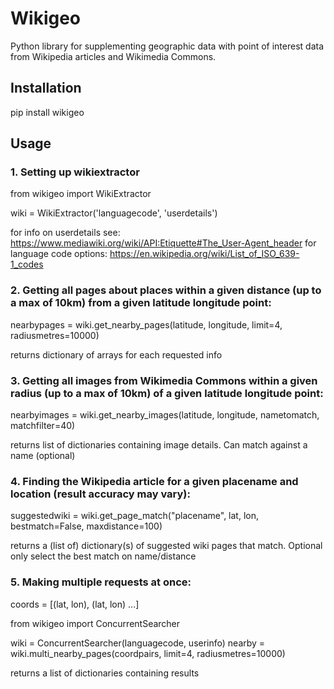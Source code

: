 # Wikigeo

Python library for supplementing geographic data with point of interest data from Wikipedia articles and Wikimedia Commons.

## Installation

pip install wikigeo

## Usage

### 1. Setting up wikiextractor

from wikigeo import WikiExtractor

wiki = WikiExtractor('languagecode', 'userdetails')

for info on userdetails see: https://www.mediawiki.org/wiki/API:Etiquette#The_User-Agent_header
for language code options: https://en.wikipedia.org/wiki/List_of_ISO_639-1_codes

### 2. Getting all pages about places within a given distance (up to a max of 10km) from a given latitude longitude point:

nearbypages = wiki.get_nearby_pages(latitude, longitude, limit=4, radiusmetres=10000)

returns dictionary of arrays for each requested info

### 3. Getting all images from Wikimedia Commons within a given radius (up to a max of 10km) of a given latitude longitude point:

nearbyimages = wiki.get_nearby_images(latitude, longitude, nametomatch, matchfilter=40)

returns list of dictionaries containing image details. Can match against a name (optional)

### 4. Finding the Wikipedia article for a given placename and location (result accuracy may vary):

suggestedwiki = wiki.get_page_match("placename", lat, lon, bestmatch=False, maxdistance=100)

returns a (list of) dictionary(s) of suggested wiki pages that match. 
Optional only select the best match on name/distance

### 5. Making multiple requests at once:

coords = [(lat, lon), (lat, lon) ...]

from wikigeo import ConcurrentSearcher

wiki = ConcurrentSearcher(languagecode, userinfo)
nearby = wiki.multi_nearby_pages(coordpairs, limit=4, radiusmetres=10000)

returns a list of dictionaries containing results


